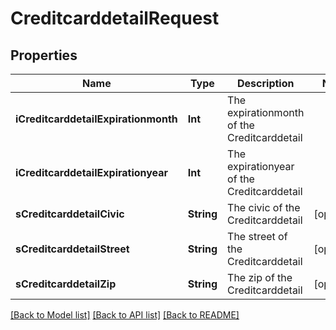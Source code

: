# CreditcarddetailRequest

## Properties
Name | Type | Description | Notes
------------ | ------------- | ------------- | -------------
**iCreditcarddetailExpirationmonth** | **Int** | The expirationmonth of the Creditcarddetail | 
**iCreditcarddetailExpirationyear** | **Int** | The expirationyear of the Creditcarddetail | 
**sCreditcarddetailCivic** | **String** | The civic of the Creditcarddetail | [optional] 
**sCreditcarddetailStreet** | **String** | The street of the Creditcarddetail | [optional] 
**sCreditcarddetailZip** | **String** | The zip of the Creditcarddetail | [optional] 

[[Back to Model list]](../README.md#documentation-for-models) [[Back to API list]](../README.md#documentation-for-api-endpoints) [[Back to README]](../README.md)


